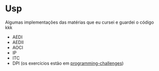 # Usp

Algumas implementações das matérias que eu cursei e guardei o código kkk

* AEDI
* AEDII
* AOCI
* IP
* ITC
* DPI (os exercícios estão em [programming-challenges](https://github.com/HTsuyoshi/programming-challenges))

